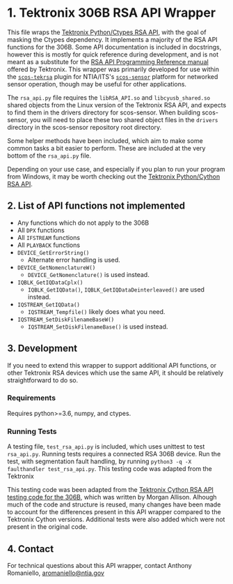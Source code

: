 # 1. Tektronix 306B RSA API Wrapper

This file wraps the [Tektronix Python/Ctypes RSA API](https://github.com/tektronix/RSA_API/tree/master/Python), with the goal of masking the Ctypes dependency. It implements a majority of the RSA API functions for the 306B. Some API documentation is included in docstrings, however this is mostly for quick reference during development, and is not meant as a substitute for the [RSA API Programming Reference manual](https://www.tek.com/spectrum-analyzer/rsa306-manual/rsa306-rsa306b-and-rsa500a-600a-0) offered by Tektronix. This wrapper was primarily developed for use within the [`scos-tekrsa`](https://github.com/ntia/scos-tekrsa) plugin for NTIA/ITS's [`scos-sensor`](https://github.com/ntia/scos-sensor) platform for networked sensor operation, though may be useful for other applications.

The `rsa_api.py` file requires the `libRSA_API.so` and `libcyusb_shared.so` shared objects from the Linux version of the Tektronix RSA API, and expects to find them in the drivers directory for scos-sensor. When building scos-sensor, you will need to place these two shared object files in the `drivers` directory in the scos-sensor repository root directory.

Some helper methods have been included, which aim to make some common tasks a bit easier to perform. These are included at the very bottom of the `rsa_api.py` file.

Depending on your use case, and especially if you plan to run your program from Windows, it may be worth checking out the [Tektronix Python/Cython RSA API](https://github.com/tektronix/RSA_API/tree/master/Python/Cython%20Version).

## 2. List of API functions not implemented

- Any functions which do not apply to the 306B
- All `DPX` functions
- All `IFSTREAM` functions
- All `PLAYBACK` functions
- `DEVICE_GetErrorString()`
    - Alternate error handling is used.
- `DEVICE_GetNomenclatureW()`
    - `DEVICE_GetNomenclature()` is used instead.
- `IQBLK_GetIQDataCplx()`
    - `IQBLK_GetIQData()`, `IQBLK_GetIQDataDeinterleaved()` are used instead.
- `IQSTREAM_GetIQData()`
    - `IQSTREAM_Tempfile()` likely does what you need.
- `IQSTREAM_SetDiskFilenameBaseW()`
    - `IQSTREAM_SetDiskFilenameBase()` is used instead.

## 3. Development

If you need to extend this wrapper to support additional API functions, or other Tektronix RSA devices which use the same API, it should be relatively straightforward to do so.

### Requirements

Requires python>=3.6, numpy, and ctypes.

### Running Tests

A testing file, `test_rsa_api.py` is included, which uses unittest to test `rsa_api.py`. Running tests requires a connected RSA 306B device. Run the test, with segmentation fault handling, by running `python3 -q -X faulthandler test_rsa_api.py`. This testing code was adapted from the Tektronix

This testing code was been adapted from the [Tektronix Cython RSA API testing code for the 306B](https://github.com/tektronix/RSA_API/blob/master/Python/Cython%20Version/test_rsa306b.py), which was written by Morgan Allison. Alhough much of the code and structure is reused, many changes have been made to account for the differences present in this API wrapper compared to the Tektronix Cython versions. Additional tests were also added which were not present in the original code.

## 4. Contact

For technical questions about this API wrapper, contact Anthony Romaniello, aromaniello@ntia.gov